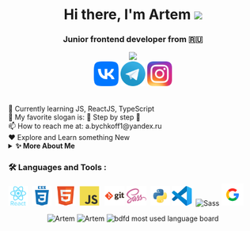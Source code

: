 <h1 align="center">Hi there, I'm Artem
<img src="https://github.com/blackcater/blackcater/raw/main/images/Hi.gif" height="32"/></h1>
<h3 align="center">Junior frontend developer from   🇷🇺</h3>

<div id="header" align="center">
  <img src="https://media.giphy.com/media/M9gbBd9nbDrOTu1Mqx/giphy.gif" width="120"/>
</div>
<div id="badges" align="center">
  <a href="https://vk.com/frostray1"><img src="https://raw.githubusercontent.com/github/explore/b9118a25126aa8eb71413d5819c6c517aeb4d0bb/topics/vk/vk.png" width="50" height = "50"  alt="vk"/></a>
  <a href="https://t.me/frostray1"><img src="https://raw.githubusercontent.com/github/explore/80688e429a7d4ef2fca1e82350fe8e3517d3494d/topics/telegram/telegram.png" width="50" height = "50"  alt="vk"/></a>
  <a href="https://instagram.com/frostray"><img src="https://raw.githubusercontent.com/github/explore/06c46459e7947c8a25f72798af696d66e202ac39/topics/instagram/instagram.png" width="50" height = "50"  alt="vk"/></a>
  </div>
<br>
<br>

  <div id="life" align="left">
🔭 Currently learning JS, ReactJS, TypeScript <br>
🎯 My favorite slogan is: 👟 Step by step 👟<br>
📫 How to reach me at: a.bychkoff1@yandex.ru<br>
 ❤️ Explore and Learn something New
</div>


<details >
  <summary><b>✨ More About Me</b></summary>
  <img src="https://cdn-icons-png.flaticon.com/512/3903/3903982.png" width="20" height = "20"  alt="ninja"/> &nbsp; Have a 1 dan black belt in taekwondo &nbsp; <img src="https://cdn-icons-png.flaticon.com/512/3903/3903538.png" width="20" height = "20"  alt="belt"/> <br>
  <img src="https://cdn-icons-png.flaticon.com/512/1286/1286621.png" width="20" height = "20"  alt="piano"/> &nbsp; Like to play the piano &nbsp; <img src="https://cdn-icons-png.flaticon.com/512/240/240337.png" width="20" height = "20"  alt="piano2"/> <br>
  <img src="https://cdn-icons-png.flaticon.com/512/3083/3083417.png" width="20" height = "20"  alt="ninja"/> &nbsp; Write music and produce tracks &nbsp; <img src="https://cdn-icons-png.flaticon.com/512/2829/2829075.png" width="20" height = "20"  alt="belt"/> <br>
</details>

### :hammer_and_wrench: Languages and Tools :

<div>
  
  <img src="https://github.com/devicons/devicon/blob/master/icons/react/react-original-wordmark.svg" title="React" alt="React" width="40" height="40"/>&nbsp;
  <img src="https://github.com/devicons/devicon/blob/master/icons/css3/css3-plain-wordmark.svg"  title="CSS3" alt="CSS" width="40" height="40"/>&nbsp;
  <img src="https://github.com/devicons/devicon/blob/master/icons/html5/html5-original.svg" title="HTML5" alt="HTML" width="40" height="40"/>&nbsp;
  <img src="https://github.com/devicons/devicon/blob/master/icons/javascript/javascript-original.svg" title="JavaScript" alt="JavaScript" width="40" height="40"/> &nbsp;
  <img src="https://github.com/devicons/devicon/blob/master/icons/git/git-original-wordmark.svg" title="Git" alt="Git" width="40" height="40"/>
  <img src="https://raw.githubusercontent.com/github/explore/80688e429a7d4ef2fca1e82350fe8e3517d3494d/topics/sass/sass.png" title="Sass" alt="Sass" width="40" height="40"/>&nbsp;
  <img src="https://raw.githubusercontent.com/github/explore/80688e429a7d4ef2fca1e82350fe8e3517d3494d/topics/python/python.png" title="Sass" alt="Sass" width="40" height="40"/>
  <img src="https://raw.githubusercontent.com/github/explore/bbd48b997e8d0bef63f676eca4da5e1f76487b56/topics/visual-studio-code/visual-studio-code.png" title="Sass" alt="Sass" width="40" height="40"/>&nbsp;
  <img src="https://cdn-icons-png.flaticon.com/512/1203/1203494.png" title="Sass" alt="Sass" width="40" height="40"/>
  <img src="https://raw.githubusercontent.com/github/explore/80688e429a7d4ef2fca1e82350fe8e3517d3494d/topics/google/google.png" title="Sass" alt="Sass" width="45" height="45"/>
</div>
<div id="icon" align="center">
<img src=http://github-profile-summary-cards.vercel.app/api/cards/stats?username=frostray1&theme=github_dark alt=Artem Bychkov /> 
<img src=http://github-profile-summary-cards.vercel.app/api/cards/repos-per-language?username=frostray1&theme=github_dark alt=Artem Bychkov /> 
  <img height=160 alt="bdfd most used language board" src="https://github-readme-streak-stats.herokuapp.com/?user=frostray1&theme=react&border=61dafb&hide_border=true" />
<br>
  <br>
</div>














